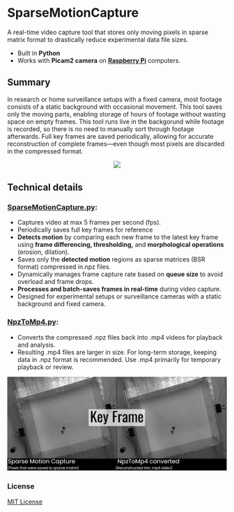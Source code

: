 # SparseMotionCapture

A real-time video capture tool that stores only moving pixels in sparse matrix format to drastically reduce experimental data file sizes.
- Built in **Python**
- Works with **Picam2 camera** on [**Raspberry Pi**](https://www.raspberrypi.com/) computers.

## Summary
In research or home surveillance setups  with a fixed camera, most footage consists of a static background with occasional movement. This tool saves only the moving parts, enabling storage of hours of footage without wasting space on empty frames. This tool runs live in the backgorund while footage is recorded, so there is no need to manually sort through footage afterwards. Full key frames are saved periodically, allowing for accurate reconstruction of complete frames—even though most pixels are discarded in the compressed format.

<p align="center">
  <img src="https://github.com/JulianKempenaers/Sparse-Motion-Capture/blob/main/overlay_demonstration.gif?raw=true" width="700"/>
</p>

## Technical details
### [SparseMotionCapture.py](SparseMotionCapture.py):
- Captures video at max 5 frames per second (fps).
- Periodically saves full key frames for reference 
- **Detects motion** by comparing each new frame to the latest key frame using **frame differencing, thresholding,** and **morphological operations** (erosion, dilation).
- Saves only the **detected motion** regions as sparse matrices (BSR format) compressed in.npz files.
- Dynamically manages frame capture rate based on **queue size** to avoid overload and frame drops.
- **Processes and batch-saves frames in real-time** during video capture.
- Designed for experimental setups or surveillance cameras with a static background and fixed camera.

### [NpzToMp4.py](NpzToMp4.py):
- Converts the compressed .npz files back into .mp4 videos for playback and analysis.
- Resulting .mp4 files are larger in size. For long-term storage, keeping data in .npz format is recommended. Use .mp4 primarily for temporary playback or review.


<p align="center">
  <img src="https://github.com/JulianKempenaers/Sparse-Motion-Capture/blob/main/side_by_side.gif?raw=true" width="700"/>
</p>


### License
[MIT License](LICENSE)
